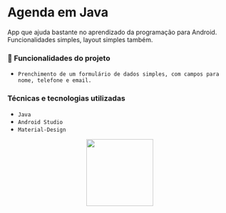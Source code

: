 # Agenda em Java
App que ajuda bastante no aprendizado da programação para Android. Funcionalidades simples, layout simples também.
<br/>

### 🔨 Funcionalidades do projeto
- ``Prenchimento de um formulário de dados simples, com campos para nome, telefone e email.``

### Técnicas e tecnologias utilizadas

- ``Java``
- ``Android Studio``
- ``Material-Design``

<div align="center">
<img src="http://img.shields.io/static/v1?label=STATUS&message=CONCLUIDO&color=GREEN&style=for-the-badge" width="150" hight="150"/>
</div>
